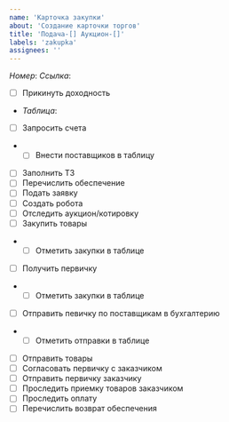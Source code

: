 ```yaml
---
name: 'Карточка закупки'
about: 'Создание карточки торгов'
title: 'Подача-[] Аукцион-[]'
labels: 'zakupka'
assignees: ''
---
```


_Номер_: 
_Ссылка_: 

- [ ] Прикинуть доходность
- _Таблица_: 
- [ ] Запросить счета
- - [ ] Внести поставщиков в таблицу
- [ ] Заполнить ТЗ
- [ ] Перечислить обеспечение
- [ ] Подать заявку
- [ ] Создать робота
- [ ] Отследить аукцион/котировку
- [ ] Закупить товары
- - [ ] Отметить закупки в таблице
- [ ] Получить первичку
- - [ ] Отметить закупки в таблице
- [ ] Отправить певичку по поставщикам в бухгалтерию
- - [ ] Отметить отправки в таблице
- [ ] Отправить товары
- [ ] Согласовать первичку с заказчиком
- [ ] Отправить первичку заказчику
- [ ] Проследить приемку товаров заказчиком
- [ ] Проследить оплату
- [ ] Перечислить возврат обеспечения